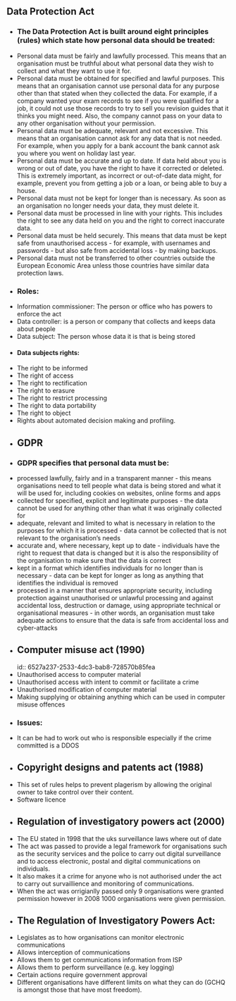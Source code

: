 ## Data Protection Act
- ### The Data Protection Act is built around eight principles (rules) which state how personal data should be treated:
- Personal data must be fairly and lawfully processed. This means that an organisation must be truthful about what personal data they wish to collect and what they want to use it for.
- Personal data must be obtained for specified and lawful purposes. This means that an organisation cannot use personal data for any purpose other than that stated when they collected the data. For example, if a company wanted your exam records to see if you were qualified for a job, it could not use those records to try to sell you revision guides that it thinks you might need. Also, the company cannot pass on your data to any other organisation without your permission.
- Personal data must be adequate, relevant and not excessive. This means that an organisation cannot ask for any data that is not needed. For example, when you apply for a bank account the bank cannot ask you where you went on holiday last year.
- Personal data must be accurate and up to date. If data held about you is wrong or out of date, you have the right to have it corrected or deleted. This is extremely important, as incorrect or out-of-date data might, for example, prevent you from getting a job or a loan, or being able to buy a house.
- Personal data must not be kept for longer than is necessary. As soon as an organisation no longer needs your data, they must delete it.
- Personal data must be processed in line with your rights. This includes the right to see any data held on you and the right to correct inaccurate data.
- Personal data must be held securely. This means that data must be kept safe from unauthorised access - for example, with usernames and passwords - but also safe from accidental loss - by making backups.
- Personal data must not be transferred to other countries outside the European Economic Area unless those countries have similar data protection laws.
- ### Roles:
- Information commissioner: The person or office who has powers to enforce the act
- Data controller: is a person or company that collects and keeps data about people
- Data subject: The person whose data it is that is being stored
- #### Data subjects rights:
- The right to be informed
- The right of access
- The right to rectification
- The right to erasure
- The right to restrict processing
- The right to data portability
- The right to object
- Rights about automated decision making and profiling.
- ## GDPR
- ### GDPR specifies that personal data must be:
- processed lawfully, fairly and in a transparent manner - this means organisations need to tell people what data is being stored and what it will be used for, including cookies on websites, online forms and apps
- collected for specified, explicit and legitimate purposes - the data cannot be used for anything other than what it was originally collected for
- adequate, relevant and limited to what is necessary in relation to the purposes for which it is processed - data cannot be collected that is not relevant to the organisation’s needs
- accurate and, where necessary, kept up to date - individuals have the right to request that data is changed but it is also the responsibility of the organisation to make sure that the data is correct
- kept in a format which identifies individuals for no longer than is necessary - data can be kept for longer as long as anything that identifies the individual is removed
- processed in a manner that ensures appropriate security, including protection against unauthorised or unlawful processing and against accidental loss, destruction or damage, using appropriate technical or organisational measures - in other words, an organisation must take adequate actions to ensure that the data is safe from accidental loss and cyber-attacks
- ## Computer misuse act (1990)
  id:: 6527a237-2533-4dc3-bab8-728570b85fea
- Unauthorised access to computer material
- Unauthorised access with intent to commit or facilitate a crime
- Unauthorised modification of computer material
- Making supplying or obtaining anything which can be used in computer misuse offences
- ### Issues:
- It can be had to work out who is responsible especially if the crime committed is a DDOS
- ## Copyright designs and patents act (1988)
- This set of rules helps to prevent plagerism by allowing the original owner to take control over their content.
- Software licence
- ## Regulation of investigatory powers act (2000)
- The EU stated in 1998 that the uks surveillance laws where out of date
- The act was passed to provide a legal framework for organisations such as the security services and the police to carry out digital surveillance and to access electronic, postal and digital communications on individuals.
- It also makes it a crime for anyone who is not authorised under the act to carry out survaillience and monitoring of communications.
- When the act was orrigianlly passed only 9 organisations were granted permission however in 2008 1000 organisations were given permission.
- ## The Regulation of Investigatory Powers Act:
- Legislates as to how organisations can monitor electronic communications
- Allows interception of communications
- Allows them to get communications information from ISP
- Allows them to perform surveillance (e.g. key logging)
- Certain actions require government approval
- Different organisations have different limits on what they can do (GCHQ is amongst those that have most freedom).